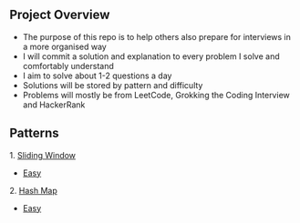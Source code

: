 ## Project Overview

- The purpose of this repo is to help others also prepare for interviews in a more organised way
- I will commit a solution and explanation to every problem I solve and comfortably understand
- I aim to solve about 1-2 questions a day
- Solutions will be stored by pattern and difficulty
- Problems will mostly be from LeetCode, Grokking the Coding Interview and HackerRank

## Patterns

1\. [Sliding Window](https://github.com/Kieran-Arul/interview-prep/tree/main/src/com/kieran/slidingWindow)

  - [Easy](https://github.com/Kieran-Arul/interview-prep/tree/main/src/com/kieran/slidingwindow/easy)

2\. [Hash Map](https://github.com/Kieran-Arul/interview-prep/tree/main/src/com/kieran/hashMap)

  - [Easy](https://github.com/Kieran-Arul/interview-prep/tree/main/src/com/kieran/hashmap/easy)

